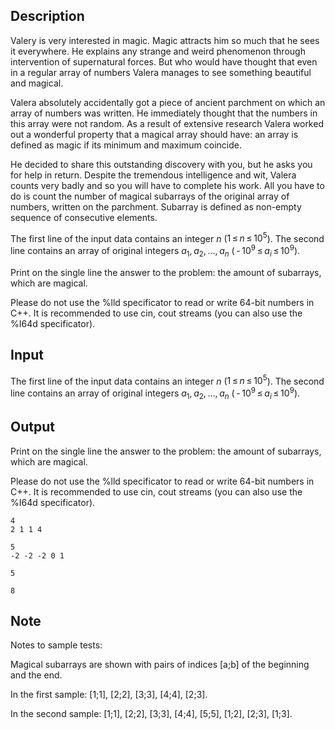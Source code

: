 ## Description

<div><p><span class="tex-font-style-underline">Valery is very interested in magic. Magic attracts him so much that he sees it everywhere. He explains any strange and weird phenomenon through intervention of supernatural forces. But who would have thought that even in a regular array of numbers Valera manages to see something beautiful and magical.</span></p><p>Valera absolutely accidentally got a piece of ancient parchment on which an array of numbers was written. He immediately thought that the numbers in this array were not random. As a result of extensive research Valera worked out a wonderful property that a magical array should have: an array is defined as magic if its <span class="tex-font-style-bf">minimum and maximum coincide</span>.</p><p>He decided to share this outstanding discovery with you, but he asks you for help in return. Despite the tremendous intelligence and wit, Valera counts very badly and so you will have to complete his work. All you have to do is count the number of magical subarrays of the original array of numbers, written on the parchment. Subarray is defined as <span class="tex-font-style-bf">non-empty sequence of consecutive elements</span>.</p></div><div class="input-specification"><p>The first line of the input data contains an integer <span class="tex-span"><i>n</i></span> (<span class="tex-span">1 ≤ <i>n</i> ≤ 10<sup class="upper-index">5</sup></span>). The second line contains an array of original integers <span class="tex-span"><i>a</i><sub class="lower-index">1</sub>, <i>a</i><sub class="lower-index">2</sub>, ..., <i>a</i><sub class="lower-index"><i>n</i></sub></span> (<span class="tex-span"> - 10<sup class="upper-index">9</sup> ≤ <i>a</i><sub class="lower-index"><i>i</i></sub> ≤ 10<sup class="upper-index">9</sup></span>). </p></div><div class="output-specification"><p>Print on the single line the answer to the problem: the amount of subarrays, which are magical.</p><p>Please do not use the <span class="tex-font-style-tt">%lld</span> specificator to read or write 64-bit numbers in C++. It is recommended to use <span class="tex-font-style-tt">cin</span>, <span class="tex-font-style-tt">cout</span> streams (you can also use the <span class="tex-font-style-tt">%I64d</span> specificator).</p></div>

## Input

<p>The first line of the input data contains an integer <span class="tex-span"><i>n</i></span> (<span class="tex-span">1 ≤ <i>n</i> ≤ 10<sup class="upper-index">5</sup></span>). The second line contains an array of original integers <span class="tex-span"><i>a</i><sub class="lower-index">1</sub>, <i>a</i><sub class="lower-index">2</sub>, ..., <i>a</i><sub class="lower-index"><i>n</i></sub></span> (<span class="tex-span"> - 10<sup class="upper-index">9</sup> ≤ <i>a</i><sub class="lower-index"><i>i</i></sub> ≤ 10<sup class="upper-index">9</sup></span>). </p>

## Output

<p>Print on the single line the answer to the problem: the amount of subarrays, which are magical.</p><p>Please do not use the <span class="tex-font-style-tt">%lld</span> specificator to read or write 64-bit numbers in C++. It is recommended to use <span class="tex-font-style-tt">cin</span>, <span class="tex-font-style-tt">cout</span> streams (you can also use the <span class="tex-font-style-tt">%I64d</span> specificator).</p>





```input1
4
2 1 1 4

```




```input2
5
-2 -2 -2 0 1

```




```output1
5

```




```output2
8

```



## Note

<p>Notes to sample tests:</p><p>Magical subarrays are shown with pairs of indices [a;b] of the beginning and the end.</p><p>In the first sample: [1;1], [2;2], [3;3], [4;4], [2;3].</p><p>In the second sample: [1;1], [2;2], [3;3], [4;4], [5;5], [1;2], [2;3], [1;3]. </p>
